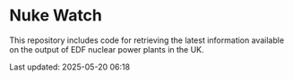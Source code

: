 # Nuke Watch

This repository includes code for retrieving the latest information available on the output of EDF nuclear power plants in the UK.

Last updated: 2025-05-20 06:18